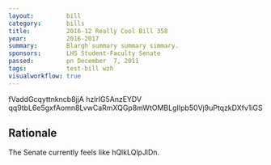 ```yaml
---
layout:         bill
category:       bills
title:          2016-12 Really Cool Bill 358
year:           2016-2017
summary:        Blargh summary summary simmary.
sponsors:       LHS Student-Faculty Senate
passed:         pn December  7, 2011
tags:           test-bill wzh
visualworkflow: true
---
```



fVaddGcqyttnkncb8jjA hzlrlG5AnzEYDV qq9tbL6e5gxfAomn8LvwCaRmXQGp8mWtOMBLgIIpb50Vj9uPtqzkDXfv1iGS 




Rationale
---------
The Senate currently feels like hQlkLQlpJlDn.
